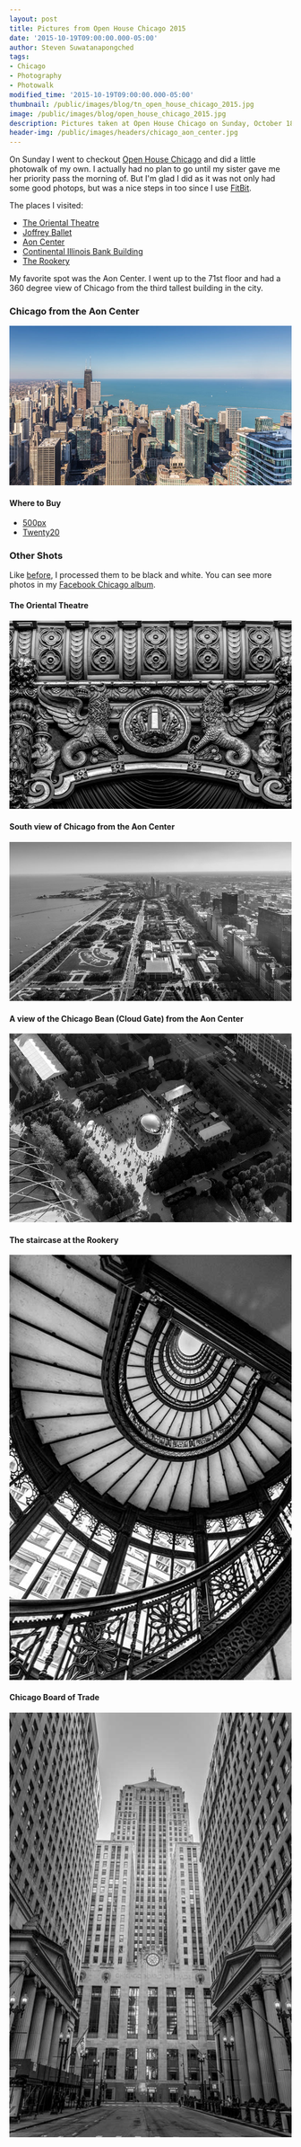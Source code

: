 ```yaml
---
layout: post
title: Pictures from Open House Chicago 2015
date: '2015-10-19T09:00:00.000-05:00'
author: Steven Suwatanapongched
tags:
- Chicago
- Photography
- Photowalk
modified_time: '2015-10-19T09:00:00.000-05:00'
thumbnail: /public/images/blog/tn_open_house_chicago_2015.jpg
image: /public/images/blog/open_house_chicago_2015.jpg
description: Pictures taken at Open House Chicago on Sunday, October 18, 2015.
header-img: /public/images/headers/chicago_aon_center.jpg
---
```


On Sunday I went to checkout [Open House Chicago](http://openhousechicago.org) and did a little photowalk of my own. I actually had no plan to go until my sister gave me her priority pass the morning of. But I'm glad I did as it was not only had some good photops, but was a nice steps in too since I use [FitBit](https://www.fitbit.com/).

The places I visited:

* [The Oriental Theatre](https://en.wikipedia.org/wiki/Oriental_Theatre_%28Chicago%29)
* [Joffrey Ballet](http://www.joffrey.org/)
* [Aon Center](http://www.aoncenter.info/toc.cfm)
* [Continental Illinois Bank Building](https://en.wikipedia.org/wiki/Continental_Illinois)
* [The Rookery](http://therookerybuilding.com/)

My favorite spot was the Aon Center. I went up to the 71st floor and had a 360 degree view of Chicago from the third tallest building in the city.

### Chicago from the Aon Center

![Open House Chicago 2015](/public/images/blog/open_house_chicago_2015.jpg)

#### Where to Buy

* [500px](https://500px.com/photo/125757581/chicago-from-aon-center-by-steven-suwatanapongched?ctx_page=1&from=user&user_id=747967)
* [Twenty20](https://www.twenty20.com/photos/9022bef8-41ba-4aa3-8215-d62089736075)

### Other Shots

Like [before](/2015/09/adams-wabash-cta-station/), I processed them to be black and white. You can see more photos in my [Facebook Chicago album](https://www.facebook.com/media/set/?set=a.951834838214874.1073741896.408588035872893&type=3).

#### The Oriental Theatre

![](/public/images/blog/open_house_chicago_2015_01.jpg)

#### South view of Chicago from the Aon Center

![](/public/images/blog/open_house_chicago_2015_02.jpg)

#### A view of the Chicago Bean (Cloud Gate) from the Aon Center

![](/public/images/blog/open_house_chicago_2015_03.jpg)

#### The staircase at the Rookery

![](/public/images/blog/open_house_chicago_2015_04.jpg)

#### Chicago Board of Trade

![](/public/images/blog/open_house_chicago_2015_05.jpg)
